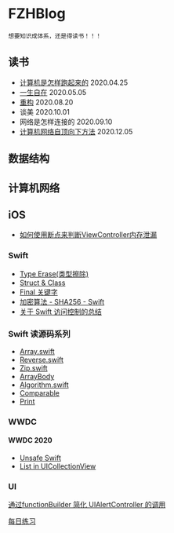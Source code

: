 # FZHBlog

`想要知识成体系，还是得读书！！！`

## 读书
* [计算机是怎样跑起来的](https://github.com/fengzhihao123/FZHBlog/blob/master/ReadBookNote/%E8%AE%A1%E7%AE%97%E6%9C%BA%E6%98%AF%E6%80%8E%E6%A0%B7%E8%B7%91%E8%B5%B7%E6%9D%A5%E7%9A%84.md) 2020.04.25
* [一生自在](https://github.com/fengzhihao123/FZHBlog/blob/master/ReadBookNote/一生自在.md) 2020.05.05
* [重构](https://github.com/fengzhihao123/FZHBlog/blob/master/ReadBookNote/重构.md) 2020.08.20
* 谈美 2020.10.01
* 网络是怎样连接的 2020.09.10
* [计算机网络自顶向下方法](https://github.com/fengzhihao123/FZHBlog/blob/master/Network/计算机网络自顶向下.md) 2020.12.05

## 数据结构

## 计算机网络

## iOS
* [如何使用断点来判断ViewController内存泄漏](https://github.com/fengzhihao123/FZHBlog/blob/master/iOS/Objective-C/如何使用断点来判断ViewController内存泄漏.md)
### Swift
* [Type Erase(类型擦除)]()
* [Struct & Class]()
* [Final 关键字](https://github.com/fengzhihao123/FZHBlog/blob/master/iOS/Swift/final%20关键字的理解.md)
* [加密算法 - SHA256 - Swift](https://github.com/fengzhihao123/FZHBlog/blob/master/iOS/Swift/SHA256-Swift.md)
* [关于 Swift 访问控制的总结](https://github.com/fengzhihao123/FZHBlog/blob/master/iOS/Swift/关于%20Swift%20访问控制的总结.md)

### Swift 读源码系列
* [Array.swift](https://github.com/fengzhihao123/FZHBlog/blob/master/iOS/Swift/%E8%AF%BBSwift%E6%BA%90%E7%A0%81%E7%B3%BB%E5%88%97/%E8%AF%BB%20Swift%20%E6%BA%90%E7%A0%81%E7%B3%BB%E5%88%97%20-%20Array.md) 
* [Reverse.swift](https://github.com/fengzhihao123/FZHBlog/blob/master/iOS/Swift/读Swift源码系列/读Swift源码系列%20-%20Reverse.md)
* [Zip.swift](https://github.com/fengzhihao123/FZHBlog/blob/master/iOS/Swift/读Swift源码系列/读Swift源码系列%20-%20Zip.md)
* [ArrayBody](https://github.com/fengzhihao123/FZHBlog/blob/master/iOS/Swift/读Swift源码系列/读%20Swift%20源码系列%20-%20ArrayBody.md)
* [Algorithm.swift](https://github.com/fengzhihao123/FZHBlog/blob/master/iOS/Swift/读Swift源码系列/读%20Swift%20源码系列%20-%20Algorithm.md)
* [Comparable](https://github.com/fengzhihao123/FZHBlog/blob/master/iOS/Swift/读Swift源码系列/读Swift源码系列%20-%20Comparable.md)
* [Print](https://github.com/fengzhihao123/FZHBlog/blob/master/iOS/Swift/读%20Swift%20源码系列/Print.md)

### WWDC
#### WWDC 2020
* [Unsafe Swift](https://github.com/fengzhihao123/FZHBlog/blob/master/iOS/WWDC/WWDC2020/unsafe_swift.md)
* [List in UICollectionView](https://github.com/fengzhihao123/FZHBlog/blob/master/iOS/WWDC/WWDC2020/Lists%20in%20UICollectionView.md)

### UI
[通过functionBuilder 简化 UIAlertController 的调用](https://github.com/fengzhihao123/FZHBlog/blob/master/iOS/UI/通过functionBuilder%20简化%20UIAlertController%20的调用.md)


[每日练习](https://github.com/fengzhihao123/FZHBlog/blob/master/DataStructureAlgorithm/每日算法练习.md)
